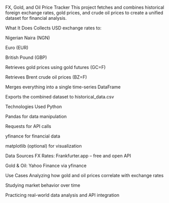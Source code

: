 FX, Gold, and Oil Price Tracker
This project fetches and combines historical foreign exchange rates, gold prices, and crude oil prices to create a unified dataset for financial analysis.

What It Does
Collects USD exchange rates to:

Nigerian Naira (NGN)

Euro (EUR)

British Pound (GBP)

Retrieves gold prices using gold futures (GC=F)

Retrieves Brent crude oil prices (BZ=F)

Merges everything into a single time-series DataFrame

Exports the combined dataset to historical_data.csv

Technologies Used
Python

Pandas for data manipulation

Requests for API calls

yfinance for financial data

matplotlib (optional) for visualization

Data Sources
FX Rates: Frankfurter.app – free and open API

Gold & Oil: Yahoo Finance via yfinance

Use Cases
Analyzing how gold and oil prices correlate with exchange rates

Studying market behavior over time

Practicing real-world data analysis and API integration
